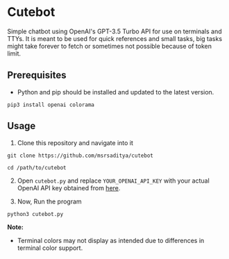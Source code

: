 # Cutebot

Simple chatbot using OpenAI's GPT-3.5 Turbo API for use on terminals and TTYs. It is meant to be used for quick references and small tasks, big tasks might take forever to fetch or sometimes not possible because of token limit.

## Prerequisites

- Python and pip should be installed and updated to the latest version.

```shell
pip3 install openai colorama
```

## Usage

1. Clone this repository and navigate into it

```shell
git clone https://github.com/msrsaditya/cutebot
```

```shell
cd /path/to/cutebot
```

2. Open `cutebot.py` and replace `YOUR_OPENAI_API_KEY` with your actual OpenAI API key obtained from [here](https://platform.openai.com/account/api-keys).

3. Now, Run the program

```
python3 cutebot.py
```

**Note:**
- Terminal colors may not display as intended due to differences in terminal color support.
